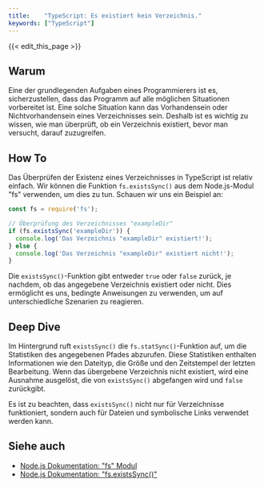 ```yaml
---
title:    "TypeScript: Es existiert kein Verzeichnis."
keywords: ["TypeScript"]
---
```


{{< edit_this_page >}}

## Warum

Eine der grundlegenden Aufgaben eines Programmierers ist es, sicherzustellen, dass das Programm auf alle möglichen Situationen vorbereitet ist. Eine solche Situation kann das Vorhandensein oder Nichtvorhandensein eines Verzeichnisses sein. Deshalb ist es wichtig zu wissen, wie man überprüft, ob ein Verzeichnis existiert, bevor man versucht, darauf zuzugreifen.

## How To

Das Überprüfen der Existenz eines Verzeichnisses in TypeScript ist relativ einfach. Wir können die Funktion `fs.existsSync()` aus dem Node.js-Modul "fs" verwenden, um dies zu tun. Schauen wir uns ein Beispiel an:

```TypeScript
const fs = require('fs');

// Überprüfung des Verzeichnisses "exampleDir"
if (fs.existsSync('exampleDir')) {
  console.log('Das Verzeichnis "exampleDir" existiert!');
} else {
  console.log('Das Verzeichnis "exampleDir" existiert nicht!');
}
```

Die `existsSync()`-Funktion gibt entweder `true` oder `false` zurück, je nachdem, ob das angegebene Verzeichnis existiert oder nicht. Dies ermöglicht es uns, bedingte Anweisungen zu verwenden, um auf unterschiedliche Szenarien zu reagieren.

## Deep Dive

Im Hintergrund ruft `existsSync()` die `fs.statSync()`-Funktion auf, um die Statistiken des angegebenen Pfades abzurufen. Diese Statistiken enthalten Informationen wie den Dateityp, die Größe und den Zeitstempel der letzten Bearbeitung. Wenn das übergebene Verzeichnis nicht existiert, wird eine Ausnahme ausgelöst, die von `existsSync()` abgefangen wird und `false` zurückgibt.

Es ist zu beachten, dass `existsSync()` nicht nur für Verzeichnisse funktioniert, sondern auch für Dateien und symbolische Links verwendet werden kann.

## Siehe auch

- [Node.js Dokumentation: "fs" Modul](https://nodejs.org/api/fs.html)
- [Node.js Dokumentation: "fs.existsSync()"](https://nodejs.org/api/fs.html#fs_fs_existssync_path)